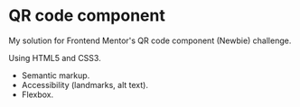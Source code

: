 # QR code component
My solution for Frontend Mentor's QR code component (Newbie) challenge.

Using HTML5 and CSS3.
* Semantic markup.
* Accessibility (landmarks, alt text).
* Flexbox.
